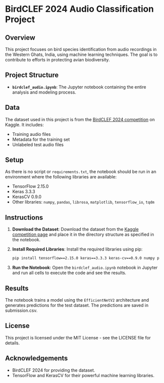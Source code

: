 # BirdCLEF 2024 Audio Classification Project

## Overview

This project focuses on bird species identification from audio recordings in the Western Ghats, India, using machine learning techniques. The goal is to contribute to efforts in protecting avian biodiversity.

## Project Structure

- **`birdclef_audio.ipynb`**: The Jupyter notebook containing the entire analysis and modeling process.

## Data

The dataset used in this project is from the [BirdCLEF 2024 competition](https://www.kaggle.com/competitions/birdclef-2024/data) on Kaggle. It includes:
- Training audio files
- Metadata for the training set
- Unlabeled test audio files

## Setup

As there is no script or `requirements.txt`, the notebook should be run in an environment where the following libraries are available:
- TensorFlow 2.15.0
- Keras 3.3.3
- KerasCV 0.9.0
- Other libraries: `numpy`, `pandas`, `librosa`, `matplotlib`, `tensorflow_io`, `tqdm`

## Instructions

1. **Download the Dataset**:
    Download the dataset from the [Kaggle competition page](https://www.kaggle.com/competitions/birdclef-2024/data) and place it in the directory structure as specified in the notebook.

2. **Install Required Libraries**:
    Install the required libraries using pip:
    ```bash
    pip install tensorflow==2.15.0 keras==3.3.3 keras-cv==0.9.0 numpy pandas librosa matplotlib tensorflow-io tqdm

3. **Run the Notebook**:
    Open the `birdclef_audio.ipynb` notebook in Jupyter and run all cells to execute the code and see the results. 

## Results

The notebook trains a model using the `EfficientNetV2` architecture and generates predictions for the test dataset.
The predictions are saved in submission.csv.

## License
This project is licensed under the MIT License - see the LICENSE file for details.

## Acknowledgements
- BirdCLEF 2024 for providing the dataset.
- TensorFlow and KerasCV for their powerful machine learning libraries.
